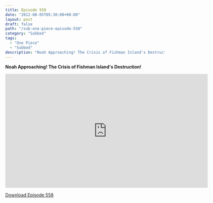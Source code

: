 ```yaml
---
title: Episode 558
date: "2012-08-05T05:30:00+00:00"
layout: post
draft: false
path: "/sub-one-piece-episode-558"
category: "Subbed"
tags:
  - "One Piece"
  - "Subbed"
description: "Noah Approaching! The Crisis of Fishman Island's Destruction!"
---
```


**Noah Approaching! The Crisis of Fishman Island's Destruction!**

<iframe width="640" height="360" src="https://www.rapidvideo.com/e/G6FRPFCPHZ" frameborder="0" marginwidth=0 marginheight=0 scrolling=no allowfullscreen></iframe>

<a href="http://ouo.io/qs/eCodkFEQ?s=https://rapidvid.to/d/https://www.rapidvideo.com/e/G6FRPFCPHZ">Download Episode 558</a>
